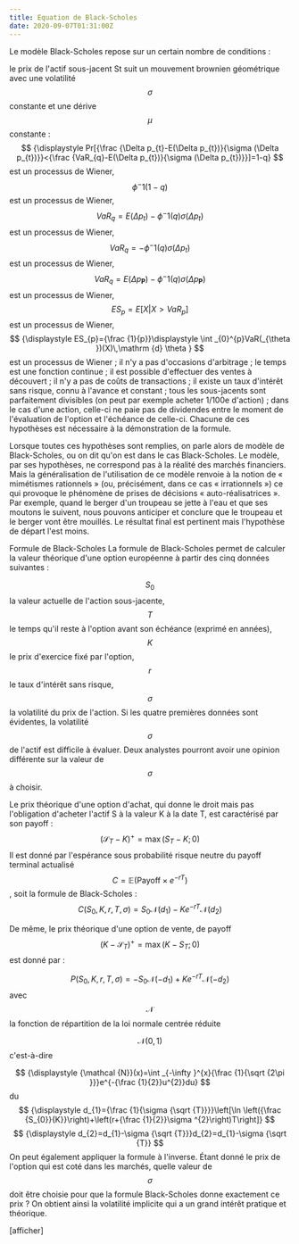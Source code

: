 ```yaml
---
title: Equation de Black-Scholes
date: 2020-09-07T01:31:00Z
---
```


Le modèle Black-Scholes repose sur un certain nombre de conditions :

le prix de l'actif sous-jacent St suit un mouvement brownien géométrique avec une volatilité 
$$
{\displaystyle \sigma }
$$
 constante et une dérive 
$$
{\displaystyle \mu }
$$
 constante :
$$
{\displaystyle Pr[{\frac {\Delta p_{t}-E(\Delta p_{t})}{\sigma (\Delta p_{t})}}<{\frac {VaR_{q}-E(\Delta p_{t})}{\sigma (\Delta p_{t})}}]=1-q}
$$
 est un processus de Wiener,
$$
{\displaystyle \phi ^{-}1(1-q)}
$$
 est un processus de Wiener,
$$
{\displaystyle VaR_{q}={E(\Delta p_{t})}-\phi ^{-}1(q)\sigma (\Delta p_{t})}
$$
 est un processus de Wiener,
$$
{\displaystyle VaR_{q}=-\phi ^{-}1(q)\sigma (\Delta p_{t})}
$$
 est un processus de Wiener,
$$
{\displaystyle VaR_{q}={E(\Delta p_{\textbf {P}})}-\phi ^{-}1(q)\sigma (\Delta p_{\textbf {P}})}
$$
 est un processus de Wiener,
$$
{\displaystyle ES_{p}=E[X|X>VaR_{p}]}
$$
 est un processus de Wiener,
$$
{\displaystyle ES_{p}={\frac {1}{p}}\displaystyle \int _{0}^{p}VaR(_{\theta })(X)\,\mathrm {d} \theta }
$$
 est un processus de Wiener ;
il n'y a pas d'occasions d'arbitrage ;
le temps est une fonction continue ;
il est possible d'effectuer des ventes à découvert ;
il n'y a pas de coûts de transactions ;
il existe un taux d'intérêt sans risque, connu à l'avance et constant ;
tous les sous-jacents sont parfaitement divisibles (on peut par exemple acheter 1/100e d'action) ;
dans le cas d'une action, celle-ci ne paie pas de dividendes entre le moment de l'évaluation de l'option et l'échéance de celle-ci.
Chacune de ces hypothèses est nécessaire à la démonstration de la formule.

Lorsque toutes ces hypothèses sont remplies, on parle alors de modèle de Black-Scholes, ou on dit qu'on est dans le cas Black-Scholes. Le modèle, par ses hypothèses, ne correspond pas à la réalité des marchés financiers. Mais la généralisation de l'utilisation de ce modèle renvoie à la notion de « mimétismes rationnels » (ou, précisément, dans ce cas « irrationnels ») ce qui provoque le phénomène de prises de décisions « auto-réalisatrices ». Par exemple, quand le berger d'un troupeau se jette à l'eau et que ses moutons le suivent, nous pouvons anticiper et conclure que le troupeau et le berger vont être mouillés. Le résultat final est pertinent mais l'hypothèse de départ l'est moins.

Formule de Black-Scholes
La formule de Black-Scholes permet de calculer la valeur théorique d'une option européenne à partir des cinq données suivantes :

$$
{\displaystyle {\mathcal {}}S_{0}}
$$
 la valeur actuelle de l'action sous-jacente,
$$
{\displaystyle {\mathcal {}}T}
$$
 le temps qu'il reste à l'option avant son échéance (exprimé en années),
$$
{\displaystyle {\mathcal {}}K}
$$
 le prix d'exercice fixé par l'option,
$$
{\displaystyle {\mathcal {}}r}
$$
 le taux d'intérêt sans risque,
$$
{\displaystyle {\mathcal {}}\sigma }
$$
 la volatilité du prix de l'action.
Si les quatre premières données sont évidentes, la volatilité 
$$
{\displaystyle {\mathcal {}}\sigma }
$$
 de l'actif est difficile à évaluer. Deux analystes pourront avoir une opinion différente sur la valeur de 
$$
{\displaystyle {\mathcal {}}\sigma }
$$
 à choisir.

Le prix théorique d'une option d'achat, qui donne le droit mais pas l'obligation d'acheter l'actif S à la valeur K à la date T, est caractérisé par son payoff : 
$$
{\displaystyle ({\mathcal {S}}_{T}-K)^{+}=\max(S_{T}-K;0)}
$$
 Il est donné par l'espérance sous probabilité risque neutre du payoff terminal actualisé 
$$
{\displaystyle C=\mathbb {E} ({\text{Payoff}}\times e^{-rT})}
$$
, soit la formule de Black-Scholes :
$$
{\displaystyle C(S_{0},K,r,T,\sigma )=S_{0}{\mathcal {N}}(d_{1})-Ke^{-rT}{\mathcal {N}}(d_{2})}
$$

 De même, le prix théorique d'une option de vente, de payoff 
$$
{\displaystyle (K-{\mathcal {S}}_{T})^{+}=\max(K-S_{T};0)}
$$
 est donné par :

$$
{\displaystyle P(S_{0},K,r,T,\sigma )=-S_{0}{\mathcal {N}}(-d_{1})+Ke^{-rT}{\mathcal {N}}(-d_{2})}
$$
 avec
$$
{\displaystyle {\mathcal {N}}}
$$
 la fonction de répartition de la loi normale centrée réduite 

$$
{\displaystyle {\mathcal {N}}\left(0,1\right)}
$$
 c'est-à-dire 

$$
{\displaystyle {\mathcal {N}}(x)=\int _{-\infty }^{x}{\frac {1}{\sqrt {2\pi }}}e^{-{\frac {1}{2}}u^{2}}du}
$$
du
$$
{\displaystyle d_{1}={\frac {1}{\sigma {\sqrt {T}}}}\left[\ln \left({\frac {S_{0}}{K}}\right)+\left(r+{\frac {1}{2}}\sigma ^{2}\right)T\right]}
$$ 
$$
{\displaystyle d_{2}=d_{1}-\sigma {\sqrt {T}}}d_{2}=d_{1}-\sigma {\sqrt  {T}}
$$
 On peut également appliquer la formule à l'inverse. Étant donné le prix de l'option qui est coté dans les marchés, quelle valeur de 
$$
{\displaystyle {\mathcal {}}\sigma }
$$
 doit être choisie pour que la formule Black-Scholes donne exactement ce prix ? On obtient ainsi la volatilité implicite qui a un grand intérêt pratique et théorique.

[afficher]
